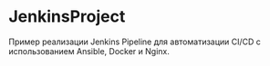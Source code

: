 # JenkinsProject
Пример реализации Jenkins Pipeline для автоматизации CI/CD с использованием Ansible, Docker и Nginx.
